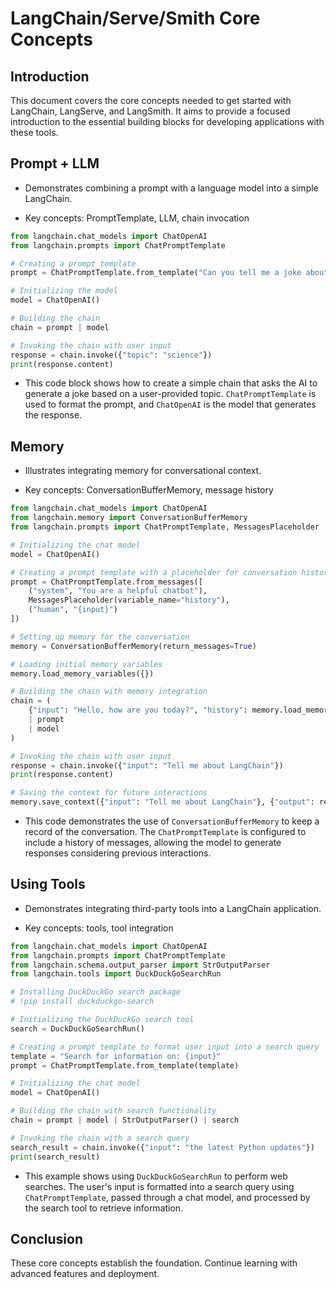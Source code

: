 # LangChain/Serve/Smith Core Concepts 

## Introduction

This document covers the core concepts needed to get started with LangChain, LangServe, and LangSmith. It aims to provide a focused introduction to the essential building blocks for developing applications with these tools.

## Prompt + LLM

- Demonstrates combining a prompt with a language model into a simple LangChain. 

- Key concepts: PromptTemplate, LLM, chain invocation

```python
from langchain.chat_models import ChatOpenAI    
from langchain.prompts import ChatPromptTemplate    

# Creating a prompt template  
prompt = ChatPromptTemplate.from_template("Can you tell me a joke about {topic}?")   

# Initializing the model  
model = ChatOpenAI()    

# Building the chain 
chain = prompt | model    

# Invoking the chain with user input 
response = chain.invoke({"topic": "science"})
print(response.content)
```

- This code block shows how to create a simple chain that asks the AI to generate a joke based on a user-provided topic. `ChatPromptTemplate` is used to format the prompt, and `ChatOpenAI` is the model that generates the response.

## Memory 

- Illustrates integrating memory for conversational context.

- Key concepts: ConversationBufferMemory, message history

```python
from langchain.chat_models import ChatOpenAI
from langchain.memory import ConversationBufferMemory
from langchain.prompts import ChatPromptTemplate, MessagesPlaceholder

# Initializing the chat model  
model = ChatOpenAI()

# Creating a prompt template with a placeholder for conversation history   
prompt = ChatPromptTemplate.from_messages([
    ("system", "You are a helpful chatbot"), 
    MessagesPlaceholder(variable_name="history"),
    ("human", "{input}")
])

# Setting up memory for the conversation  
memory = ConversationBufferMemory(return_messages=True)

# Loading initial memory variables
memory.load_memory_variables({})

# Building the chain with memory integration   
chain = (
    {"input": "Hello, how are you today?", "history": memory.load_memory_variables()}
    | prompt
    | model
)

# Invoking the chain with user input
response = chain.invoke({"input": "Tell me about LangChain"})   
print(response.content)

# Saving the context for future interactions  
memory.save_context({"input": "Tell me about LangChain"}, {"output": response.content})
```

- This code demonstrates the use of `ConversationBufferMemory` to keep a record of the conversation. The `ChatPromptTemplate` is configured to include a history of messages, allowing the model to generate responses considering previous interactions.

## Using Tools

- Demonstrates integrating third-party tools into a LangChain application.

- Key concepts: tools, tool integration

```python   
from langchain.chat_models import ChatOpenAI    
from langchain.prompts import ChatPromptTemplate    
from langchain.schema.output_parser import StrOutputParser    
from langchain.tools import DuckDuckGoSearchRun    

# Installing DuckDuckGo search package
# !pip install duckduckgo-search

# Initializing the DuckDuckGo search tool   
search = DuckDuckGoSearchRun()  

# Creating a prompt template to format user input into a search query  
template = "Search for information on: {input}"
prompt = ChatPromptTemplate.from_template(template)

# Initializing the chat model
model = ChatOpenAI()   

# Building the chain with search functionality  
chain = prompt | model | StrOutputParser() | search

# Invoking the chain with a search query
search_result = chain.invoke({"input": "the latest Python updates"}) 
print(search_result)
```
  
- This example shows using `DuckDuckGoSearchRun` to perform web searches. The user's input is formatted into a search query using `ChatPromptTemplate`, passed through a chat model, and processed by the search tool to retrieve information.

## Conclusion

These core concepts establish the foundation. Continue learning with advanced features and deployment.
```